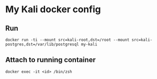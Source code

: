 # My Kali docker config

## Run

``` shell
docker run -ti --mount src=kali-root,dst=/root --mount src=kali-postgres,dst=/var/lib/postgresql my-kali
```

## Attach to running container

```shell
docker exec -it <id> /bin/zsh
```

